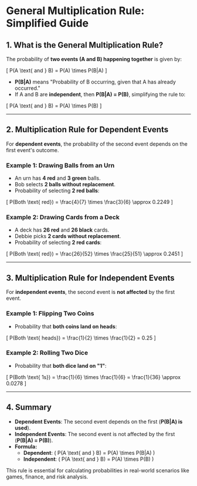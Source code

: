 # **General Multiplication Rule: Simplified Guide**  

## **1. What is the General Multiplication Rule?**  
The probability of **two events (A and B) happening together** is given by:  

\[
P(A \text{ and } B) = P(A) \times P(B|A)
\]

- **P(B|A)** means "Probability of B occurring, given that A has already occurred."  
- If A and B are **independent**, then **P(B|A) = P(B)**, simplifying the rule to:

\[
P(A \text{ and } B) = P(A) \times P(B)
\]

---

## **2. Multiplication Rule for Dependent Events**  
For **dependent events**, the probability of the second event depends on the first event's outcome.  

### **Example 1: Drawing Balls from an Urn**  
- An urn has **4 red** and **3 green** balls.  
- Bob selects **2 balls without replacement**.  
- Probability of selecting **2 red balls**:  

\[
P(Both \text{ red}) = \frac{4}{7} \times \frac{3}{6} \approx 0.2249
\]

### **Example 2: Drawing Cards from a Deck**  
- A deck has **26 red** and **26 black** cards.  
- Debbie picks **2 cards without replacement**.  
- Probability of selecting **2 red cards**:  

\[
P(Both \text{ red}) = \frac{26}{52} \times \frac{25}{51} \approx 0.2451
\]

---

## **3. Multiplication Rule for Independent Events**  
For **independent events**, the second event is **not affected** by the first event.

### **Example 1: Flipping Two Coins**  
- Probability that **both coins land on heads**:  

\[
P(Both \text{ heads}) = \frac{1}{2} \times \frac{1}{2} = 0.25
\]

### **Example 2: Rolling Two Dice**  
- Probability that **both dice land on "1"**:  

\[
P(Both \text{ 1s}) = \frac{1}{6} \times \frac{1}{6} = \frac{1}{36} \approx 0.0278
\]

---

## **4. Summary**  
- **Dependent Events**: The second event depends on the first (**P(B|A) is used**).  
- **Independent Events**: The second event is not affected by the first (**P(B|A) = P(B)**).  
- **Formula:**  
  - **Dependent**: \( P(A \text{ and } B) = P(A) \times P(B|A) \)  
  - **Independent**: \( P(A \text{ and } B) = P(A) \times P(B) \)  

This rule is essential for calculating probabilities in real-world scenarios like games, finance, and risk analysis.